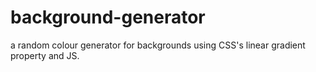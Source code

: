 # background-generator

a random colour generator for backgrounds using CSS's linear gradient property and JS.
